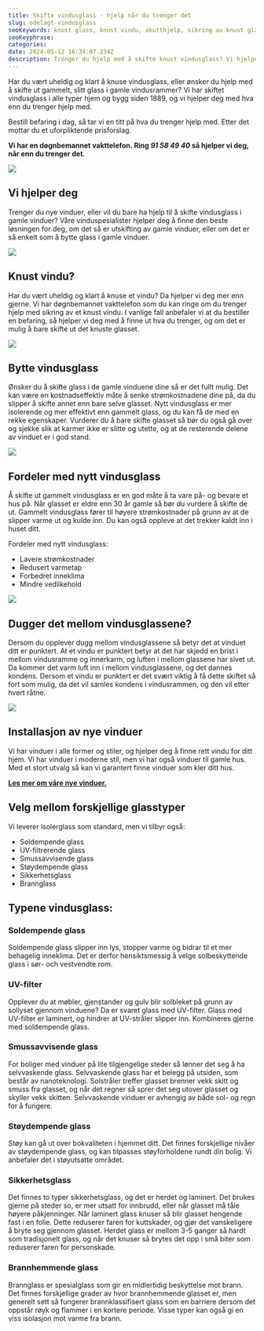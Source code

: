 ```yaml
---
title: Skifte vindusglass - hjelp når du trenger det
slug: odelagt-vindusglass
seoKeywords: knust glass, knust vindu, akutthjelp, sikring av knust glass, skifte vindusglass, modernisere vindu
seoKeyphrase: 
categories: 
date: 2024-05-12 16:34:07.234Z 
description: Trenger du hjelp med å skifte knust vindusglass? Vi hjelper deg 24 timer i døgnet. 
---
```


Har du vært uheldig og klart å knuse vindusglass, eller ønsker du hjelp med å skifte ut gammelt, slitt glass i gamle vindusrammer? Vi har skiftet vindusglass i alle typer hjem og bygg siden 1889, og vi hjelper deg med hva enn du trenger hjelp med.

Bestill befaring i dag, så tar vi en titt på hva du trenger hjelp med. Etter det mottar du et uforpliktende prisforslag.

**Vi har en døgnbemannet vakttelefon. Ring _91 58 49 40_ så hjelper vi deg, når enn du trenger det.**



![](https://cdn.sanity.io/images/csbn9wp4/transformed-data/c7f290476d4a8dbf9efcbaeb08507e279748c3a5-2965x2965.jpg)

## Vi hjelper deg

Trenger du nye vinduer, eller vil du bare ha hjelp til å skifte vindusglass i gamle vinduer? Våre vinduspesialister hjelper deg å finne den beste løsningen for deg, om det så er utskifting av gamle vinduer, eller om det er så enkelt som å bytte glass i gamle vinduer.



![](https://cdn.sanity.io/images/csbn9wp4/transformed-data/d88cc3be51ad1d9b081c5f4831cfdf7e5dbd57ee-1920x1080.png)

## Knust vindu?

Har du vært uheldig og klart å knuse et vindu? Da hjelper vi deg mer enn gjerne. Vi har døgnbemannet vakttelefon som du kan ringe om du trenger hjelp med sikring av et knust vindu. I vanlige fall anbefaler vi at du bestiller en befaring, så hjelper vi deg med å finne ut hva du trenger, og om det er mulig å bare skifte ut det knuste glasset.



![](https://cdn.sanity.io/images/csbn9wp4/transformed-data/a40e1e2ed8cae0b2b90ed183c0b0f4b00ed96b84-1920x1080.png)

## Bytte vindusglass

Ønsker du å skifte glass i de gamle vinduene dine så er det fullt mulig. Det kan være en kostnadseffektiv måte å senke strømkostnadene dine på, da du slipper å skifte annet enn bare selve glasset. Nytt vindusglass er mer isolerende og mer effektivt enn gammelt glass, og du kan få de med en rekke egenskaper. Vurderer du å bare skifte glasset så bør du også gå over og sjekke slik at karmer ikke er slitte og utette, og at de resterende delene av vinduet er i god stand.



![](https://cdn.sanity.io/images/csbn9wp4/transformed-data/1db020400af126626165a5cc7401e069077078dd-7300x4872.jpg)

## Fordeler med nytt vindusglass

Å skifte ut gammelt vindusglass er en god måte å ta vare på- og bevare et hus på. Når glasset er eldre enn 30 år gamle så bør du vurdere å skifte de ut. Gammelt vindusglass fører til høyere strømkostnader på grunn av at de slipper varme ut og kulde inn. Du kan også oppleve at det trekker kaldt inn i huset ditt.

Fordeler med nytt vindusglass:

* Lavere strømkostnader
* Redusert varmetap
* Forbedret inneklima
* Mindre vedlikehold

![](https://cdn.sanity.io/images/csbn9wp4/transformed-data/fe158f6b8e4034bcbcb657ef04a15b111d973ea2-1920x1080.png)

## Dugger det mellom vindusglassene?

Dersom du opplever dugg mellom vindusglassene så betyr det at vinduet ditt er punktert. At et vindu er punktert betyr at det har skjedd en brist i mellom vindusramme og innerkarm, og luften i mellom glassene har sivet ut. Da kommer det varm luft inn i mellom vindusglassene, og det dannes kondens. Dersom et vindu er punktert er det svært viktig å få dette skiftet så fort som mulig, da det vil samles kondens i vindusrammen, og den vil etter hvert råtne.



![](https://cdn.sanity.io/images/csbn9wp4/transformed-data/dd1e60826451e1814f1db63f195a2276e8fc2755-1500x2250.jpg)

## Installasjon av nye vinduer

Vi har vinduer i alle former og stiler, og hjelper deg å finne rett vindu for ditt hjem. Vi har vinduer i moderne stil, men vi har også vinduer til gamle hus. Med et stort utvalg så kan vi garantert finne vinduer som kler ditt hus. 

[**Les mer om våre nye vinduer.**](/vinduer)

## Velg mellom forskjellige glasstyper

Vi leverer isolerglass som standard, men vi tilbyr også:

* Soldempende glass
* UV-filtrerende glass
* Smussavvisende glass
* Støydempende glass
* Sikkerhetsglass
* Brannglass

## Typene vindusglass:

### Soldempende glass

Soldempende glass slipper inn lys, stopper varme og bidrar til et mer behagelig inneklima. Det er derfor hensiktsmessig å velge solbeskyttende glass i sør- och vestvendte rom.

### UV-filter

Opplever du at møbler, gjenstander og gulv blir solbleket på grunn av sollyset gjennom vinduene? Da er svaret glass med UV-filter. Glass med UV-filter er laminert, og hindrer at UV-stråler slipper inn. Kombineres gjerne med soldempende glass.

### Smussavvisende glass

For boliger med vinduer på lite tilgjengelige steder så lønner det seg å ha selvvaskende glass. Selvvaskende glass har et belegg på utsiden, som består av nanoteknologi. Solstråler treffer glasset brenner vekk skitt og smuss fra glasset, og når det regner så sprer det seg utover glasset og skyller vekk skitten. Selvvaskende vinduer er avhengig av både sol- og regn for å fungere.

### Støydempende glass

Støy kan gå ut over bokvaliteten i hjemmet ditt. Det finnes forskjellige nivåer av støydempende glass, og kan tilpasses støyforholdene rundt din bolig. Vi anbefaler det i støyutsatte området.

### Sikkerhetsglass

Det finnes to typer sikkerhetsglass, og det er herdet og laminert. Det brukes gjerne på steder so, er mer utsatt for innbrudd, eller når glasset må tåle høyere påkjenninger. Når laminert glass knuser så blir glasset hengende fast i en folie. Dette reduserer faren for kuttskader, og gjør det vanskeligere å bryte seg gjennom glasset. Herdet glass er mellom 3-5 ganger så hardt som tradisjonelt glass, og når det knuser så brytes det opp i små biter som reduserer faren for personskade.

### Brannhemmende glass

Brannglass er spesialglass som gir en midlertidig beskyttelse mot brann. Det finnes forskjellige grader av hvor brannhemmende glasset er, men generelt sett så fungerer brannklassifisert glass som en barriere dersom det oppstår røyk og flammer i en kortere periode. Visse typer kan også gi en viss isolasjon mot varme fra brann.
